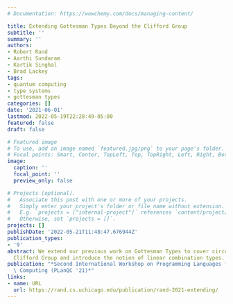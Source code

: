 ```yaml
---
# Documentation: https://wowchemy.com/docs/managing-content/

title: Extending Gottesman Types Beyond the Clifford Group
subtitle: ''
summary: ''
authors:
- Robert Rand
- Aarthi Sundaram
- Kartik Singhal
- Brad Lackey
tags:
- quantum computing
- type systems
- gottesman types
categories: []
date: '2021-06-01'
lastmod: 2022-05-19T22:28:49-05:00
featured: false
draft: false

# Featured image
# To use, add an image named `featured.jpg/png` to your page's folder.
# Focal points: Smart, Center, TopLeft, Top, TopRight, Left, Right, BottomLeft, Bottom, BottomRight.
image:
  caption: ''
  focal_point: ''
  preview_only: false

# Projects (optional).
#   Associate this post with one or more of your projects.
#   Simply enter your project's folder or file name without extension.
#   E.g. `projects = ["internal-project"]` references `content/project/deep-learning/index.md`.
#   Otherwise, set `projects = []`.
projects: []
publishDate: '2022-05-21T11:48:47.676944Z'
publication_types:
- '9'
abstract: We extend our previous work on Gottesman Types to cover circuits beyond
  Clifford Group and introduce the notion of linear combination types.
publication: "*Second International Workshop on Programming Languages for Quantum\
  \ Computing (PLanQC '21)*"
links:
- name: URL
  url: https://rand.cs.uchicago.edu/publication/rand-2021-extending/
---
```

